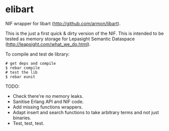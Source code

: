 elibart
=======

NIF wrapper for libart (http://github.com/armon/libart).

This is the just a first quick & dirty version of the NIF. This is intended to be tested as memory storage for Lepasight Semantic Dataspace (http://leapsight.com/what_we_do.html).

To compile and test de library:

    # get deps and compile
    $ rebar compile
    # test the lib
    $ rebar eunit

TODO:
- Check there're no memory leaks.
- Sanitise Erlang API and NIF code.
- Add missing functions wrappers.
- Adapt insert and search functions to take arbitrary terms and not just binaries.
- Test, test, test.
